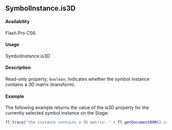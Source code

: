 ## SymbolInstance.is3D

#### Availability

Flash Pro CS6.

#### Usage

SymbolInstance.is3D

#### Description

Read-only property; `boolean`; Indicates whether the symbol instance contains a 3D matrix (transform).

#### Example

The following example returns the value of the is3D property for the currently selected symbol instance on the Stage:

```javascript
fl.trace("the instance contains a 3D matrix: " + fl.getDocumentDOM().selection[0].is3D);
```
